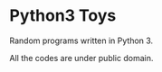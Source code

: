 Python3 Toys
============

Random programs written in Python 3.

All the codes are under public domain.
